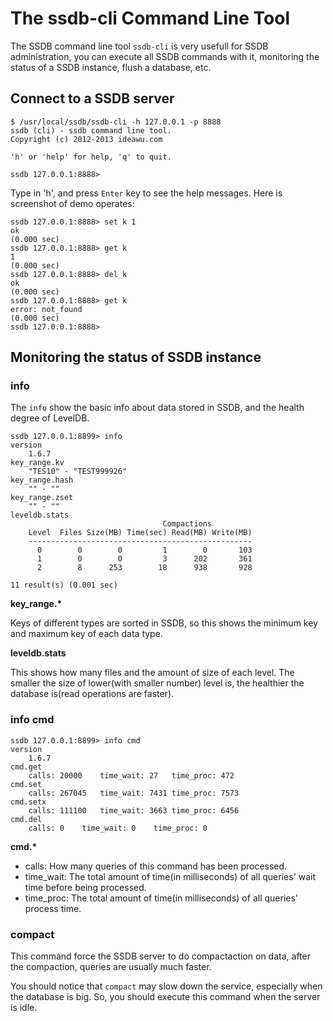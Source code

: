 # The ssdb-cli Command Line Tool

The SSDB command line tool ```ssdb-cli``` is very usefull for SSDB administration, you can execute all SSDB commands with it, monitoring the status of a SSDB instance, flush a database, etc.

## Connect to a SSDB server

	$ /usr/local/ssdb/ssdb-cli -h 127.0.0.1 -p 8888
    ssdb (cli) - ssdb command line tool.
    Copyright (c) 2012-2013 ideawu.com
    
	'h' or 'help' for help, 'q' to quit.
    
	ssdb 127.0.0.1:8888>

Type in 'h', and press ```Enter``` key to see the help messages. Here is screenshot of demo operates:

	ssdb 127.0.0.1:8888> set k 1
    ok
    (0.000 sec)
    ssdb 127.0.0.1:8888> get k
    1
    (0.000 sec)
    ssdb 127.0.0.1:8888> del k
    ok
    (0.000 sec)
    ssdb 127.0.0.1:8888> get k
    error: not_found
    (0.000 sec)
    ssdb 127.0.0.1:8888>

## Monitoring the status of SSDB instance

### info

The ```info``` show the basic info about data stored in SSDB, and the health degree of LevelDB.

	ssdb 127.0.0.1:8899> info
	version
		1.6.7
	key_range.kv
		"TES10" - "TEST999926"
	key_range.hash
		"" - ""
	key_range.zset
		"" - ""
	leveldb.stats
                                      Compactions
        Level  Files Size(MB) Time(sec) Read(MB) Write(MB)
        --------------------------------------------------
          0        0        0         1        0       103
          1        0        0         3      202       361
          2        8      253        18      938       928
	
	11 result(s) (0.001 sec)

__key\_range.*__

Keys of different types are sorted in SSDB, so this shows the minimum key and maximum key of each data type.

__leveldb.stats__

This shows how many files and the amount of size of each level. The smaller the size of lower(with smaller number) level is, the healthier the database is(read operations are faster).

### info cmd

	ssdb 127.0.0.1:8899> info cmd
	version
		1.6.7
	cmd.get
		calls: 20000	time_wait: 27	time_proc: 472
	cmd.set
		calls: 267045	time_wait: 7431	time_proc: 7573
	cmd.setx
		calls: 111100	time_wait: 3663	time_proc: 6456
	cmd.del
		calls: 0	time_wait: 0	time_proc: 0

__cmd.*__

* calls: How many queries of this command has been processed.
* time_wait: The total amount of time(in milliseconds) of all queries' wait time before being processed.
* time_proc: The total amount of time(in milliseconds) of all queries' process time.

### compact

This command force the SSDB server to do compactaction on data, after the compaction, queries are usually much faster.

You should notice that ```compact``` may slow down the service, especially when the database is big. So, you should execute this command when the server is idle.
